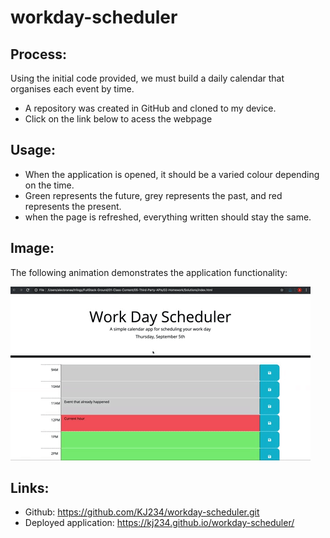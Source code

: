 # workday-scheduler

## Process:

Using the initial code provided, we must build a daily calendar that organises each event by time.

- A repository was created in GitHub and cloned to my device.
- Click on the link below to acess the webpage

## Usage:

* When the application is opened, it should be a varied colour depending on the time. 
* Green represents the future, grey represents the past, and red represents the present.
* when the page is refreshed, everything written should stay the same.


## Image:

The following animation demonstrates the application functionality:

![A user clicks on slots on the color-coded calendar and edits the events.](./Assets/05-third-party-apis-homework-demo.gif)

## Links:

* Github: https://github.com/KJ234/workday-scheduler.git
* Deployed application: https://kj234.github.io/workday-scheduler/
